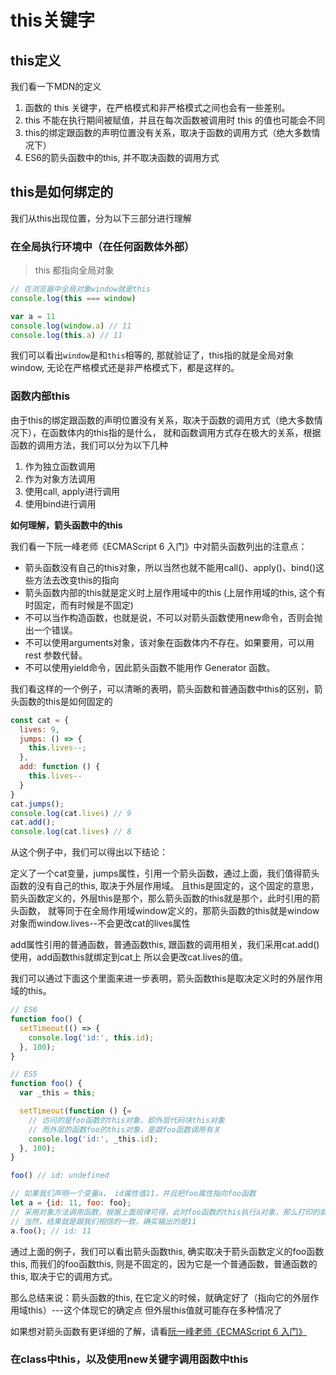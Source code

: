 # this关键字

## this定义

我们看一下MDN的定义

1. 函数的 this 关键字，在严格模式和非严格模式之间也会有一些差别。
3. this 不能在执行期间被赋值，并且在每次函数被调用时 this 的值也可能会不同
2. this的绑定跟函数的声明位置没有关系，取决于函数的调用方式（绝大多数情况下）
4. ES6的箭头函数中的this, 并不取决函数的调用方式

## this是如何绑定的

我们从this出现位置，分为以下三部分进行理解

### 在全局执行环境中（在任何函数体外部）

> this 都指向全局对象

```js
// 在浏览器中全局对象window就是this
console.log(this === window)

var a = 11
console.log(window.a) // 11
console.log(this.a) // 11
```
我们可以看出`window`是和`this`相等的, 那就验证了，this指的就是全局对象window,
无论在严格模式还是非严格模式下，都是这样的。

### 函数内部this

由于this的绑定跟函数的声明位置没有关系，取决于函数的调用方式（绝大多数情况下），在函数体内的this指的是什么，
就和函数调用方式存在极大的关系，根据函数的调用方法，我们可以分为以下几种

1. 作为独立函数调用
2. 作为对象方法调用
3. 使用call, apply进行调用
4. 使用bind进行调用


**如何理解，箭头函数中的this**

我们看一下阮一峰老师《ECMAScript 6 入门》中对箭头函数列出的注意点：

* 箭头函数没有自己的this对象，所以当然也就不能用call()、apply()、bind()这些方法去改变this的指向
* 箭头函数内部的this就是定义时上层作用域中的this (上层作用域的this, 这个有时固定，而有时候是不固定)
* 不可以当作构造函数，也就是说，不可以对箭头函数使用new命令，否则会抛出一个错误。
* 不可以使用arguments对象，该对象在函数体内不存在。如果要用，可以用 rest 参数代替。
* 不可以使用yield命令，因此箭头函数不能用作 Generator 函数。


我们看这样的一个例子，可以清晰的表明，箭头函数和普通函数中this的区别，箭头函数的this是如何固定的

```js
const cat = {
  lives: 9,
  jumps: () => {
    this.lives--;
  },
  add: function () {
    this.lives--
  }
}
cat.jumps();
console.log(cat.lives) // 9
cat.add();
console.log(cat.lives) // 8
```

从这个例子中，我们可以得出以下结论：

定义了一个cat变量，jumps属性，引用一个箭头函数，通过上面，我们值得箭头函数的没有自己的this, 取决于外层作用域。
且this是固定的，这个固定的意思，箭头函数定义的，外层this是那个，那么箭头函数的this就是那个，此时引用的箭头函数，
就等同于在全局作用域window定义的，那箭头函数的this就是window对象而window.lives--不会更改cat的lives属性

add属性引用的普通函数，普通函数this, 跟函数的调用相关，我们采用cat.add()使用，add函数this就绑定到cat上
所以会更改cat.lives的值。


我们可以通过下面这个里面来进一步表明，箭头函数this是取决定义时的外层作用域的this。

```js
// ES6
function foo() {
  setTimeout(() => {
    console.log('id:', this.id);
  }, 100);
}

// ES5
function foo() {
  var _this = this;

  setTimeout(function () {=
    // 访问的是foo函数的this对象，即外层代码块this对象 
    // 而外层的函数foo的this对象，是跟foo函数调用有关
    console.log('id:', _this.id);
  }, 100);
}

foo() // id: undefined

// 如果我们声明一个变量a， id属性值11，并且把foo属性指向foo函数
let a = {id: 11, foo: foo};
// 采用对象方法调用函数，根据上面规律可得，此时foo函数的this执行a对象，那么打印的就是a.id的值即11
// 当然，结果就是跟我们相信的一致，确实输出的是11
a.foo(); // id: 11
```
通过上面的例子，我们可以看出箭头函数this, 确实取决于箭头函数定义的foo函数this, 而我们的foo函数this,
则是不固定的，因为它是一个普通函数，普通函数的this, 取决于它的调用方式。

那么总结来说：箭头函数的this, 在它定义的时候，就确定好了（指向它的外层作用域this）---这个体现它的确定点
但外层this值就可能存在多种情况了

如果想对箭头函数有更详细的了解，请看[阮一峰老师《ECMAScript 6 入门》](https://es6.ruanyifeng.com/#docs/function)

### 在class中this，以及使用new关键字调用函数中this


